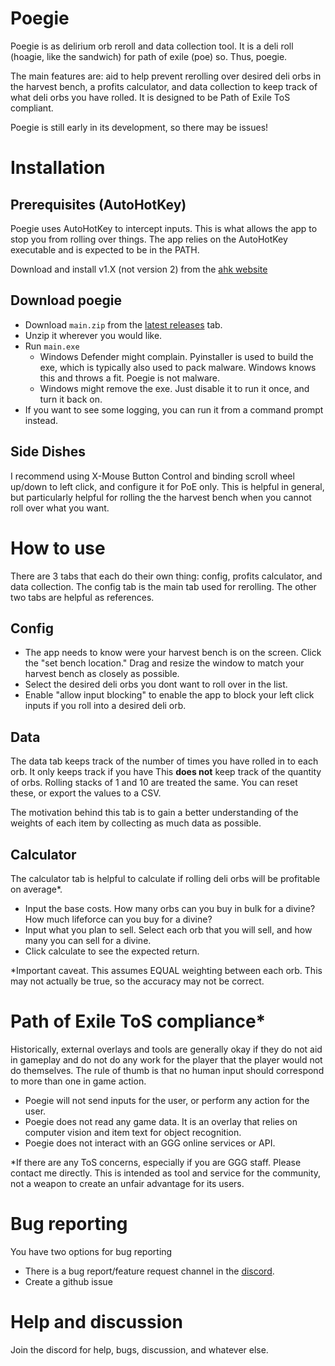 # Poegie
Poegie is as delirium orb reroll and data collection tool. It is a deli roll (hoagie, like the sandwich) for path of exile (poe) so. Thus, poegie. 

The main features are: aid to help prevent rerolling over desired deli orbs in the harvest bench, a profits calculator, and data collection to keep track of what deli orbs you have rolled. It is designed to be Path of Exile ToS compliant.

Poegie is still early in its development, so there may be issues!
# Installation
## Prerequisites (AutoHotKey)
Poegie uses AutoHotKey to intercept inputs. This is what allows the app to stop you from rolling over things. The app relies on the AutoHotKey executable and is expected to be in the PATH.

Download and install v1.X (not version 2) from the [ahk website](https://www.autohotkey.com/download/)
## Download poegie
- Download `main.zip` from the [latest releases](https://github.com/Philimanjar0/poegie/releases) tab. 
- Unzip it wherever you would like. 
- Run `main.exe`
	- Windows Defender might complain. Pyinstaller is used to build the exe, which is typically also used to pack malware. Windows knows this and throws a fit. Poegie is not malware.
	- Windows might remove the exe. Just disable it to run it once, and turn it back on.
- If you want to see some logging, you can run it from a command prompt instead.

## Side Dishes
I recommend using X-Mouse Button Control and binding scroll wheel up/down to left click, and configure it for PoE only. This is helpful in general, but particularly helpful for rolling the the harvest bench when you cannot roll over what you want.

# How to use
There are 3 tabs that each do their own thing: config, profits calculator, and data collection. The config tab is the main tab used for rerolling. The other two tabs are helpful as references.
## Config
- The app needs to know were your harvest bench is on the screen. Click the "set bench location." Drag and resize the window to match your harvest bench as closely as possible.
- Select the desired deli orbs you dont want to roll over in the list.
- Enable "allow input blocking" to enable the app to block your left click inputs if you roll into a desired deli orb.

## Data
The data tab keeps track of the number of times you have rolled in to each orb. It only keeps track if you have This **does not** keep track of the quantity of orbs. Rolling stacks of 1 and 10 are treated the same. You can reset these, or export the values to a CSV.

The motivation behind this tab is to gain a better understanding of the weights of each item by collecting as much data as possible.

## Calculator
The calculator tab is helpful to calculate if rolling deli orbs will be profitable on average*.
- Input the base costs. How many orbs can you buy in bulk for a divine? How much lifeforce can you buy for a divine?
- Input what you plan to sell. Select each orb that you will sell, and how many you can sell for a divine.
- Click calculate to see the expected return.

*Important caveat. This assumes EQUAL weighting between each orb. This may not actually be true, so the accuracy may not be correct.

# Path of Exile ToS compliance*
Historically, external overlays and tools are generally okay if they do not aid in gameplay and do not do any work for the player that the player would not do themselves. The rule of thumb is that no human input should correspond to more than one in game action. 

- Poegie will not send inputs for the user, or perform any action for the user.
- Poegie does not read any game data. It is an overlay that relies on computer vision and item text for object recognition.
- Poegie does not interact with an GGG online services or API.

*If there are any ToS concerns, especially if you are GGG staff. Please contact me directly. This is intended as tool and service for the community, not a weapon to create an unfair advantage for its users.

# Bug reporting
You have two options for bug reporting
- There is a bug report/feature request channel in the [discord](https://discord.gg/EhKBMFpZ).
- Create a github issue

# Help and discussion
Join the discord for help, bugs, discussion, and whatever else. 
